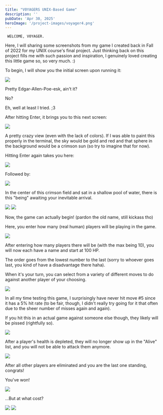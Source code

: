 ```yaml
---
title: "V0YAGERS UNIX-Based Game"
description: ''
pubDate: 'Apr 30, 2025'
heroImage: '/project-images/voyager4.png'
---
```


<code> WELCOME, V0YAGER. </code>

Here, I will sharing some screenshots from my game I created back in Fall of 2022 for my UNIX course's final project. Just thinking back on this project fills me with such passion and inspiration, I genuinely loved creating this little game so, so very much. :)

To begin, I will show you the initial screen upon running it:

<img src="/project-images/voyager1.png"/>

Pretty Edgar-Allen-Poe-esk, ain't it? 

No? 

Eh, well at least I tried. ;3

After hitting Enter, it brings you to this next screen:

<img src="/project-images/voyager2.png"/>

A pretty crazy view (even with the lack of colors). If I was able to paint this properly in the terminal, the sky would be gold and red and that sphere in the background would be a crimson sun (so try to imagine that for now).

Hitting Enter again takes you here:

<img src="/project-images/voyager3.png"/>

Followed by:

<img src="/project-images/voyager4.png"/>

In the center of this crimson field and sat in a shallow pool of water, there is this "being" awaiting your inevitable arrival.

<img src="/project-images/voyager5.png"/>

<img src="/project-images/voyager6.png"/>

Now, the game can actually begin! (pardon the old name, still kickass tho)

Here, you enter how many (real human) players will be playing in the game.

<img src="/project-images/voyager8.png"/>

After entering how many players there will be (with the max being 10), you will now each have a name and start at 100 HP.

The order goes from the lowest number to the last (sorry to whoever goes last, you kind of have a disadvantage there haha).

When it's your turn, you can select from a variety of different moves to do against another player of your choosing.

<img src="/project-images/voyager7.png"/>

In all my time testing this game, I surprisingly have never hit move #5 since it has a 5% hit rate (to be fair, though, I didn't really try going for it that often due to the sheer number of misses again and again).

If you hit this in an actual game against someone else though, they likely will be pissed (rightfully so).

<img src="/project-images/voyager9.png"/>

After a player's health is depleted, they will no longer show up in the "Alive" list, and you will not be able to attack them anymore.

<img src="/project-images/voyager10.png"/>

After all other players are eliminated and you are the last one standing, congrats! 

You've won! 

<img src="/project-images/voyager11.png"/>

...But at what cost?

<img src="/project-images/voyager12.png"/>

<img src="/project-images/voyager13.png"/>
